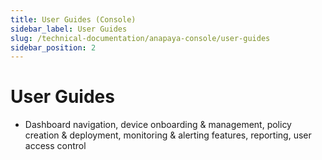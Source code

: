 ```yaml
---
title: User Guides (Console)
sidebar_label: User Guides
slug: /technical-documentation/anapaya-console/user-guides
sidebar_position: 2
---
```


# User Guides

- Dashboard navigation, device onboarding & management, policy creation & deployment, monitoring & alerting features, reporting, user access control
